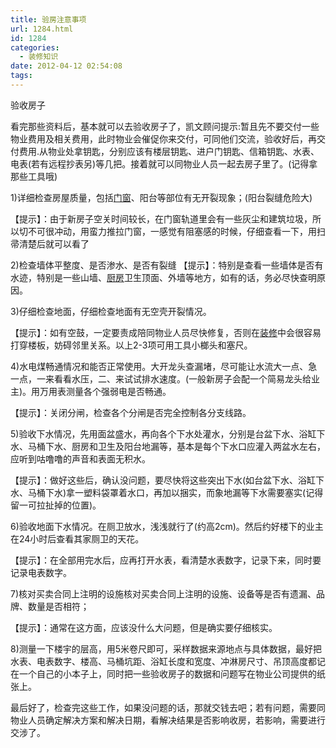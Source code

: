 ```yaml
---
title: 验房注意事项
url: 1284.html
id: 1284
categories:
  - 装修知识
date: 2012-04-12 02:54:08
tags:
---
```


验收房子  
  
看完那些资料后，基本就可以去验收房子了，凯文顾问提示:暂且先不要交付一些物业费用及相关费用，此时物业会催促你来交付，可同他们交流，验收好后，再交付费用.从物业处拿钥匙，分别应该有楼层钥匙、进户门钥匙、信箱钥匙、水表、电表(若有远程抄表另)等几把。接着就可以同物业人员一起去房子里了。(记得拿那些工具哦)  
  
1)详细检查房屋质量，包括[门窗](http://home.soufun.com/menchuang/)、阳台等部位有无开裂现象；(阳台裂缝危险大)  
  
【提示】：由于新房子空关时间较长，在门窗轨道里会有一些灰尘和建筑垃圾，所以切不可很冲动，用蛮力推拉门窗，一感觉有阻塞感的时候，仔细查看一下，用扫帚清楚后就可以看了  
  
2)检查墙体平整度、是否渗水、是否有裂缝 【提示】：特别是查看一些墙体是否有水迹，特别是一些山墙、[厨房](http://home.soufun.com/chufang/)卫生顶面、外墙等地方，如有的话，务必尽快查明原因。  
  
3)仔细检查地面，仔细检查地面有无空壳开裂情况。  
  
【提示】：如有空鼓，一定要责成陪同物业人员尽快修复，否则在[装修](http://home.soufun.com/)中会很容易打穿楼板，妨碍邻里关系。以上2-3项可用工具小榔头和塞尺。  
  
4)水电煤畅通情况和能否正常使用。大开龙头查漏堵，尽可能让水流大一点、急一点，一来看看水压，二、来试试排水速度。(一般新房子会配一个简易龙头给业主)。用万用表测量各个强弱电是否畅通。  
  
【提示】：关闭分闸，检查各个分闸是否完全控制各分支线路。  
  
5)验收下水情况，先用面盆盛水，再向各个下水处灌水，分别是台盆下水、浴缸下水、马桶下水、厨房和卫生及阳台地漏等，基本是每个下水口应灌入两盆水左右，应听到咕噜噜的声音和表面无积水。  
  
【提示】：做好这些后，确认没问题，要尽快将这些突出下水(如台盆下水、浴缸下水、马桶下水)拿一塑料袋罩着水口，再加以捆实，而象地漏等下水需要塞实(记得留一可拉扯掉的位置)。  
  
6)验收地面下水情况。在厕卫放水，浅浅就行了(约高2cm)。然后约好楼下的业主在24小时后查看其家厕卫的天花。  
  
【提示】：在全部用完水后，应再打开水表，看清楚水表数字，记录下来，同时要记录电表数字。  
  
7)核对买卖合同上注明的设施核对买卖合同上注明的设施、设备等是否有遗漏、品牌、数量是否相符；  
  
【提示】：通常在这方面，应该没什么大问题，但是确实要仔细核实。  
  
8)测量一下楼宇的层高，用5米卷尺即可，采样数据来源地点与具体数据，最好把水表、电表数字、楼高、马桶坑距、浴缸长度和宽度、冲淋房尺寸、吊顶高度都记在一个自己的小本子上，同时把一些验收房子的数据和问题写在物业公司提供的纸张上。  
  
最后好了，检查完这些工作，如果没问题的话，那就交钱去吧；若有问题，需要同物业人员确定解决方案和解决日期，看解决结果是否影响收房，若影响，需要进行交涉了。